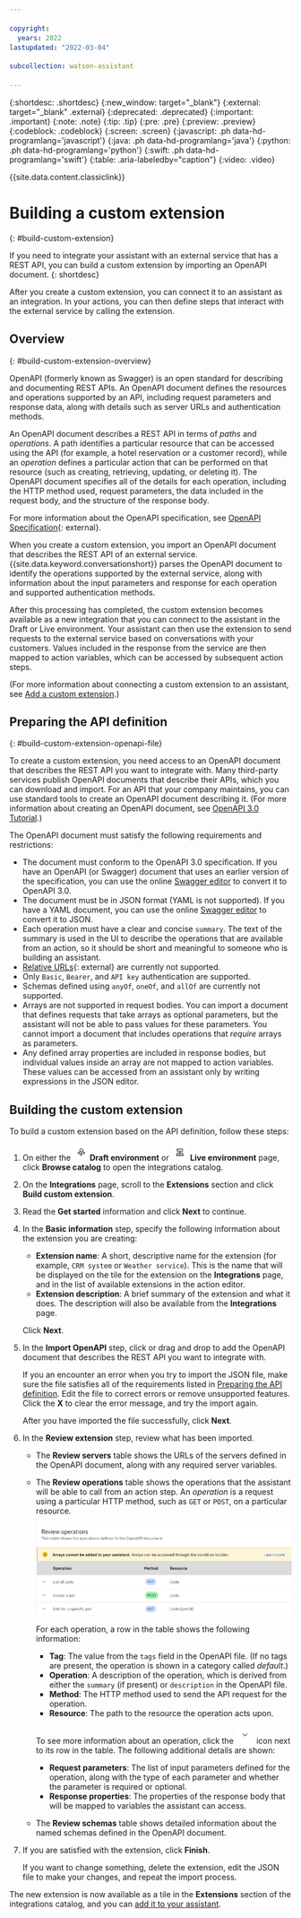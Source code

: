 ```yaml
---

copyright:
  years: 2022
lastupdated: "2022-03-04"

subcollection: watson-assistant

---
```


{:shortdesc: .shortdesc}
{:new_window: target="_blank"}
{:external: target="_blank" .external}
{:deprecated: .deprecated}
{:important: .important}
{:note: .note}
{:tip: .tip}
{:pre: .pre}
{:preview: .preview}
{:codeblock: .codeblock}
{:screen: .screen}
{:javascript: .ph data-hd-programlang='javascript'}
{:java: .ph data-hd-programlang='java'}
{:python: .ph data-hd-programlang='python'}
{:swift: .ph data-hd-programlang='swift'}
{:table: .aria-labeledby="caption"}
{:video: .video}

{{site.data.content.classiclink}}

# Building a custom extension
{: #build-custom-extension}

If you need to integrate your assistant with an external service that has a REST API, you can build a custom extension by importing an OpenAPI document.
{: shortdesc}

After you create a custom extension, you can connect it to an assistant as an integration. In your actions, you can then define steps that interact with the external service by calling the extension.

## Overview
{: #build-custom-extension-overview}

OpenAPI (formerly known as Swagger) is an open standard for describing and documenting REST APIs. An OpenAPI document defines the resources and operations supported by an API, including request parameters and response data, along with details such as server URLs and authentication methods.

An OpenAPI document describes a REST API in terms of _paths_ and _operations_. A path identifies a particular resource that can be accessed using the API (for example, a hotel reservation or a customer record), while an _operation_ defines a particular action that can be performed on that resource (such as creating, retrieving, updating, or deleting it). The OpenAPI document specifies all of the details for each operation, including the HTTP method used, request parameters, the data included in the request body, and the structure of the response body.

For more information about the OpenAPI specification, see [OpenAPI Specification](https://swagger.io/specification/){: external}.

When you create a custom extension, you import an OpenAPI document that describes the REST API of an external service. {{site.data.keyword.conversationshort}} parses the OpenAPI document to identify the operations supported by the external service, along with information about the input parameters and response for each operation and supported authentication methods.

After this processing has completed, the custom extension becomes available as a new integration that you can connect to the assistant in the Draft or Live environment. Your assistant can then use the extension to send requests to the external service based on conversations with your customers. Values included in the response from the service are then mapped to action variables, which can be accessed by subsequent action steps.

(For more information about connecting a custom extension to an assistant, see [Add a custom extension](/docs/watson-assistant?topic=watson-assistant-add-custom-extension).)

## Preparing the API definition
{: #build-custom-extension-openapi-file}

To create a custom extension, you need access to an OpenAPI document that describes the REST API you want to integrate with. Many third-party services publish OpenAPI documents that describe their APIs, which you can download and import. For an API that your company maintains, you can use standard tools to create an OpenAPI document describing it. (For more information about creating an OpenAPI document, see [OpenAPI 3.0 Tutorial](https://support.smartbear.com/swaggerhub/docs/tutorials/openapi-3-tutorial.html).)

The OpenAPI document must satisfy the following requirements and restrictions:

- The document must conform to the OpenAPI 3.0 specification. If you have an OpenAPI (or Swagger) document that uses an earlier version of the specification, you can use the online [Swagger editor](https://editor.swagger.io/) to convert it to OpenAPI 3.0.
- The document must be in JSON format (YAML is not supported). If you have a YAML document, you can use the online [Swagger editor](https://editor.swagger.io/) to convert it to JSON.
- Each operation must have a clear and concise `summary`. The text of the summary is used in the UI to describe the operations that are available from an action, so it should be short and meaningful to someone who is building an assistant.
- [Relative URLs](https://swagger.io/docs/specification/api-host-and-base-path/#relative-urls){: external} are currently not supported.
- Only `Basic`, `Bearer`, and `API key` authentication are supported.
- Schemas defined using `anyOf`, `oneOf`, and `allOf` are currently not supported.
- Arrays are not supported in request bodies. You can import a document that defines requests that take arrays as optional parameters, but the assistant will not be able to pass values for these parameters. You cannot import a document that includes operations that _require_ arrays as parameters.
- Any defined array properties are included in response bodies, but individual values inside an array are not mapped to action variables. These values can be accessed from an assistant only by writing expressions in the JSON editor.

## Building the custom extension

To build a custom extension based on the API definition, follow these steps:

1. On either the ![Draft environment icon](images/draft-environment-icon.png)**Draft environment** or ![Live environment icon](images/live-environment-icon.png) **Live environment** page, click **Browse catalog** to open the integrations catalog.

1. On the **Integrations** page, scroll to the **Extensions** section and click **Build custom extension**.

1. Read the **Get started** information and click **Next** to continue.

1. In the **Basic information** step, specify the following information about the extension you are creating:

    - **Extension name**: A short, descriptive name for the extension (for example, `CRM system` or `Weather service`). This is the name that will be displayed on the tile for the extension on the **Integrations** page, and in the list of available extensions in the action editor.
    - **Extension description**: A brief summary of the extension and what it does. The description will also be available from the **Integrations** page.

    Click **Next**.

1. In the **Import OpenAPI** step, click or drag and drop to add the OpenAPI document that describes the REST API you want to integrate with.

    If you an encounter an error when you try to import the JSON file, make sure the file satisfies all of the requirements listed in [Preparing the API definition](##build-custom-extension-openapi-file). Edit the file to correct errors or remove unsupported features. Click the **X** to clear the error message, and try the import again.

    After you have imported the file successfully, click **Next**.

1. In the **Review extension** step, review what has been imported.

    - The **Review servers** table shows the URLs of the servers defined in the OpenAPI document, along with any required server variables.

    - The **Review operations** table shows the operations that the assistant will be able to call from an action step. An _operation_ is a request using a particular HTTP method, such as `GET` or `POST`, on a particular resource.

        ![Review operations table](images/extension-review-operations.png)

        For each operation, a row in the table shows the following information:

        - **Tag**: The value from the `tags` field in the OpenAPI file. (If no tags are present, the operation is  shown in a category called _default_.)
        - **Operation**: A description of the operation, which is derived from either the `summary` (if present) or `description` in the OpenAPI file.
        - **Method**: The HTTP method used to send the API request for the operation.
        - **Resource**: The path to the resource the operation acts upon.

        To see more information about an operation, click the ![label](images/twistie.png) icon next to its row in the table. The following additional details are shown:

        - **Request parameters**: The list of input parameters defined for the operation, along with the type of each parameter and whether the parameter is required or optional.
        - **Response properties**: The properties of the response body that will be mapped to variables the assistant can access.

    - The **Review schemas** table shows detailed information about the named schemas defined in the OpenAPI document.

1. If you are satisfied with the extension, click **Finish**.

    If you want to change something, delete the extension, edit the JSON file to make your changes, and repeat the import process.

The new extension is now available as a tile in the **Extensions** section of the integrations catalog, and you can [add it to your assistant](/docs/watson-assistant?topic=watson-assistant-add-custom-extension).

